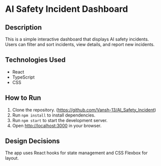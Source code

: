 # AI Safety Incident Dashboard

## Description

This is a simple interactive dashboard that displays AI safety incidents. Users can filter and sort incidents, view details, and report new incidents.

## Technologies Used

- React
- TypeScript
- CSS

## How to Run

1. Clone the repository. (https://github.com/Vansh-13/AI_Safety_Incident)
2. Run `npm install` to install dependencies.
3. Run `npm start` to start the development server.
4. Open [http://localhost:3000](http://localhost:3000) in your browser.

## Design Decisions

The app uses React hooks for state management and CSS Flexbox for layout.
